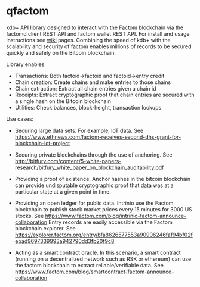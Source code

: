 # qfactom
kdb+ API library designed to interact with the Factom blockchain via 
the factomd client REST API and factom wallet REST API. For install and usage instructions see [wiki](https://github.com/jlucid/qfactom/wiki) pages.
Combining the speed of kdb+ with the scalability and security of factom enables
millions of records to be secured quickly and safely on the Bitcoin blockchain.

Library enables
* Transactions: Both factoid->factoid and factoid->entry credit
* Chain creation: Create chains and make entries to those chains
* Chain extraction: Extract all chain entries given a chain id 
* Receipts: Extract cryptographic proof that chain entries are secured with a single hash on the Bitcoin blockchain
* Utilities: Check balances, block-height, transaction lookups

Use cases:

* Securing large data sets. For example, IoT data.
See https://www.ethnews.com/factom-receives-second-dhs-grant-for-blockchain-iot-project

* Securing private blockchains through the use of anchoring.
See http://bitfury.com/content/5-white-papers-research/bitfury_white_paper_on_blockchain_auditability.pdf

* Providing a proof of existence.
Anchor hashes in the bitcoin blockchain can provide undisputable cryptographic proof that data was 
at a particular state at a given point in time. 

* Providing an open ledger for public data.
Intrinio use the Factom blockchain to publish stock market prices every 15 minutes for 3000 US stocks. 
See https://www.factom.com/blog/intrinio-factom-announce-collaboration
Entry records are easily accessible via the Factom blockchain explorer. See 
https://explorer.factom.org/entry/bfa8626577553a90906246faf94bf02febad9697339993a942790dd3fb20f9c8

* Acting as a smart contract oracle. In this scenario, a smart contract (running on a decentralized network
  such as RSK or ethereum) can use the factom blockchain to extract reliable/verifiable data.
 See https://www.factom.com/blog/smartcontract-factom-announce-collaboration




